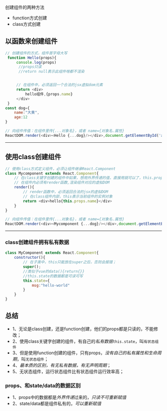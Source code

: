 创建组件的两种方法
- function方式创建
- class方式创建

## 以函数来创建组件
```js
// 创建组件的方式，组件首字母大写
 function Hello(props){
     console.log(props)
      //props只读
      //return null表示此组件啥都不渲染


     // 在组件中，必须返回一个合法的jsx虚拟dom元素
     return <div>
         hello组件,{props.name}
     </div>
 }
const dog={
    name:"大黄",
    age:12
}

// 向组件传值：在组件里传{...对象名}，或者 name={对象名.属性}
ReactDOM.render(<div><Hello {...dog}/></div>,document.getElementById('app'))
```
---

## 使用class创建组件
```js
// 使用class方式定义组件，必须让组件继承React.Component
class Mycomponent extends React.Component{
    // 在class关键字创建的组件中如果，想用外界传递的值，直接用就可以了，this.props.name就可以了
    // 在组件内必须有render函数,渲染组件对应的虚拟DOM
    render(){
        // render函数中，必须返回合法的jsx的虚拟DOM
        // 在class组件内部，this表示当前组件的实例对象
        return <div>hello{this.props.name}</div>
    }
}

// 向组件传值：在组件里传{...对象名}，或者 name={对象名.属性}
ReactDOM.render(<div><Mycomponent {...dog}/></div>,document.getElementById('app'))
```

---

### class创建组件拥有私有数据
```js
class MyComponent extends React.Component{
    constructor(){
        // 在子类中，this只能放在super之后，否则会报错；
        super();
        //类似于vue的data(){return{}}
        //this.state的数据都是可读可写
        this.state={
            msg:"hello-world"
        }
    }
}
```

## 总结
- 1、无论是class创建，还是function创建，他们的props都是只读的，不能修改；
- 2、使用class关键字创建的组件，有自己的*私有数据*`this.state`，叫`有状态组件`
- 3、但是使用function创建的组件，只有props，*没有自己的私有属性和生命周期*，叫`无状态组件`；
- 4、*最本质的区别，有无私有数据，有无声明周期*；
- 5、无状态组件，运行状态组件比有状态组件运行效率高；

### props、和state/data的数据区别

- 1、props中的数据都是*外界传递*过来的，*只读不可重新赋值*
- 2、state/data都是组件私有的，*可以重新赋值*